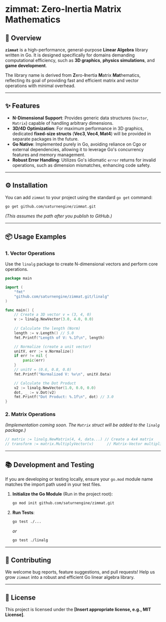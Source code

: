 # zimmat: Zero-Inertia Matrix Mathematics

## 🚀 Overview

**`zimmat`** is a high-performance, general-purpose **Linear Algebra** library written in Go. It is designed specifically for domains demanding computational efficiency, such as **3D graphics**, **physics simulations**, and **game development**.

The library name is derived from **Z**ero-**I**nertia **M**atrix **Mat**hematics, reflecting its goal of providing fast and efficient matrix and vector operations with minimal overhead.

-----

## ✨ Features

  * **N-Dimensional Support**: Provides generic data structures (`Vector`, `Matrix`) capable of handling arbitrary dimensions.
  * **3D/4D Optimization**: For maximum performance in 3D graphics, dedicated **fixed-size structs** ($\mathbf{Vec3}, \mathbf{Vec4}, \mathbf{Mat4}$) will be provided in separate packages in the future.
  * **Go Native**: Implemented purely in Go, avoiding reliance on Cgo or external dependencies, allowing it to leverage Go's concurrency features and memory management.
  * **Robust Error Handling**: Utilizes Go's idiomatic `error` returns for invalid operations, such as dimension mismatches, enhancing code safety.

-----

## ⚙️ Installation

You can add `zimmat` to your project using the standard `go get` command:

```bash
go get github.com/saturnengine/zimmat.git
```

*(This assumes the path after you publish to GitHub.)*

-----

## 📦 Usage Examples

### 1\. Vector Operations

Use the `linalg` package to create N-dimensional vectors and perform core operations.

```go
package main

import (
	"fmt"
	"github.com/saturnengine/zimmat.git/linalg" 
)

func main() {
	// Create a 3D vector v = (3, 4, 0)
	v := linalg.NewVector(3.0, 4.0, 0.0) 
    
	// Calculate the length (Norm)
	length := v.Length() // 5.0
	fmt.Printf("Length of V: %.1f\n", length)

	// Normalize (create a unit vector)
	unitV, err := v.Normalize()
	if err != nil {
		panic(err)
	}
	// unitV = (0.6, 0.8, 0.0)
	fmt.Printf("Normalized V: %v\n", unitV.Data)

	// Calculate the Dot Product
	v2 := linalg.NewVector(1.0, 0.0, 0.0)
	dot, _ := v.Dot(v2) 
	fmt.Printf("Dot Product: %.1f\n", dot) // 3.0
}
```

### 2\. Matrix Operations

*(Implementation coming soon. The `Matrix` struct will be added to the `linalg` package.)*

```go
// matrix := linalg.NewMatrix(4, 4, data...) // Create a 4x4 matrix
// transform := matrix.MultiplyVector(v)      // Matrix-Vector multiplication
```

-----

## 📚 Development and Testing

If you are developing or testing locally, ensure your `go.mod` module name matches the import path used in your test files.

1.  **Initialize the Go Module** (Run in the project root):

    ```bash
    go mod init github.com/saturnengine/zimmat.git
    ```

2.  **Run Tests**:

    ```bash
    go test ./...
    ```

    *or*

    ```bash
    go test ./linalg
    ```

-----

## 🤝 Contributing

We welcome bug reports, feature suggestions, and pull requests\! Help us grow `zimmat` into a robust and efficient Go linear algebra library.

-----

## 📜 License

This project is licensed under the **[Insert appropriate license, e.g., MIT License]**.